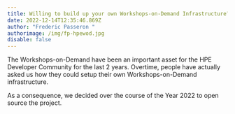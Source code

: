 ```yaml
---
title: Willing to build up your own Workshops-on-Demand Infrastructure?
date: 2022-12-14T12:35:46.869Z
author: "Frederic Passeron "
authorimage: /img/fp-hpewod.jpg
disable: false
---
```

T﻿he Workshops-on-Demand have been an important asset for the HPE Developer Community for the last 2 years. Overtime, people have actually asked us how they could setup their own Workshops-on-Demand infrastructure.

A﻿s a consequence, we decided over the course of the Year 2022 to open source the project.